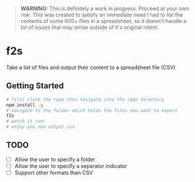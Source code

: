 >**WARNING:** This is definitely a work in progress. Proceed at your own risk. This was created to satisfy an immediate need I had to list the contents of some 600+ files in a spreadsheet, so it doesn't handle a lot of issues that may arrise outside of it's original intent.

# f2s
Take a list of files and output their content to a spreadsheet file (CSV)

## Getting Started
```bash
# first clone the repo then navigate into the repo directory
npm install -g
# navigate to the folder which holds the files you want to export
f2s
# watch it run!
# enjoy you new output.csv
```
## TODO
- [ ] Allow the user to specify a folder
- [ ] Allow the user to specify a separator indicator
- [ ] Support other formats than CSV

